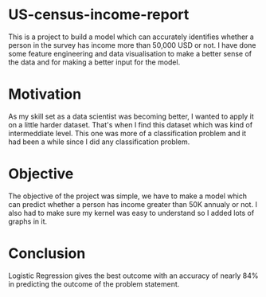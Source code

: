 # US-census-income-report
This is a project to build a model which can accurately identifies whether a person in the survey has income more than 50,000 USD or not.
I have done some feature engineering and data visualisation to make a better sense of the data and for making a better input for the model.

# Motivation
As my skill set as a data scientist was becoming better, I wanted to apply it on a little harder dataset. That's when I find this dataset which was kind of intermeddiate level.
This one was more of a classification problem and it had been a while since I did any classification problem.

# Objective
The objective of the project was simple, we have to make a model which can predict whether a person has income greater than 50K annualy or not.
I also had to make sure my kernel was easy to understand so I added lots of graphs in it.

# Conclusion
Logistic Regression gives the best outcome with an accuracy of nearly 84% in predicting the outcome of the problem statement.

